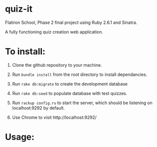 # quiz-it
 Flatiron School, Phase 2 final project using Ruby 2.6.1 and Sinatra. 

A fully functioning quiz creation web application.  

# To install:
1) Clone the github repository to your machine.

2) Run `bundle install` from the root directory to install dependancies.

3) Run `rake db:migrate` to create the development database

4) Run `rake db:seed` to populate database with test quizzes.

5) Run `rackup config.ru` to start the server, which should be listening on localhost:9292 by default.

6) Use Chrome to visit http://localhost:9292/

# Usage:

